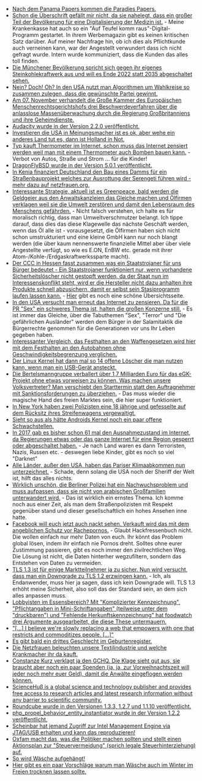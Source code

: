 * [Nach dem Panama Papers kommen die Paradies Papers.](https://projekte.sueddeutsche.de/paradisepapers/politik/das-ist-das-leak-e229478/)
* [Schon die Überschrift gefällt mir nicht, da sie nahelegt, dass ein großer Teil der Bevölkerung für eine Digitalisierung der Medizin ist.](https://www.heise.de/newsticker/meldung/Datenschutzbeauftragter-schlaegt-Guetesiegel-fuer-Gesundheits-Apps-vor-3879572.html) - Meine Krankenkasse hat auch so ein "Auf Teufel komm raus"-Digital-Programm gestartet. In ihrem Werbemagazin gibt es keinen kritischen Satz darüber. Auf meiner Nachfrage hin, ob ich dies als Pflichtkunde auch verneinen kann, war der Angestellt verwundert dass ich nicht gefragt wurde. Intern wurde kommuniziert, dass die Kunden das alles toll finden.
* [Die Münchener Bevölkerung spricht sich gegen ihr eigenes Steinkohlekraftwerk aus und will es Ende 2022 statt 2035 abgeschaltet sehen.](http://www.sonnenseite.com/de/politik/muenchner-stimmen-fuer-kohle-ausstieg.html)
* [Nein? Doch! Oh? In den USA nutzt man Algorithmen um Wahlkreise so zusammen zulegen, dass die gewünschte Partei gewinnt.](https://www.heise.de/newsticker/meldung/Computerisierte-Wahlmanipulation-Mit-Algorithmen-zum-perfekten-Wahlkreis-3874099.html)
* [Am 07. November verhandelt die Große Kammer des Europäischen Menschenrechtsgerichtshofs drei Beschwerdeverfahren über die anlasslose Massenüberwachung durch die Regierung Großbritanniens und ihre Geheimdienste.](https://www.ccc.de/de/updates/2017/egmr-hearing)
* [Audacity wurde in der Version 2.2.0 veröffentlicht.](https://www.pro-linux.de/news/1/25301/audacity-220-mit-neuen-themes-men%C3%BCs-und-logo.html)
* [Investieren die USA in Meinungsmacher ist es ok, aber wehe ein anderes Land tut es, dann ist Holland in Not.](https://blog.fefe.de/?ts=a4fee3e9)
* [Typ kauft Thermometer im Internet, schon muss das Internet zensiert werden weil man mit einem Thermometer auch Bomben bauen kann.](https://blog.fefe.de/?ts=a4fee28f) - Verbot von Autos, Straße und Strom ... für die Kinder!
* [DragonFlyBSD wurde in der Version 5.0.1 veröffentlicht.](https://www.phoronix.com/scan.php?page=news_item&px=DragonFly-BSD-5.0.1-Released)
* [In Kenia finanziert Deutschland den Bau eines Damms für ein Straßenbauprojekt welches zur Ausrottung der Serengeti führen wird - mehr dazu auf netzfrauen.org.](https://netzfrauen.org/2017/11/06/53548/)
* [Interessante Strategie, aktuell ist es Greenpeace, bald werden die Geldgeier aus den Anwaltskanzleien das Gleiche machen und Ölfirmen verklagen weil sie die Umwelt zerstören und damit den Lebensraum des Menschens gefährden.](https://www.heise.de/newsticker/meldung/Norwegen-Erderwaermung-koennte-gigantische-Klagewelle-ausloesen-3874094.html) - Nicht falsch verstehen, ich halte es für moralisch richtig, dass man Umweltverschmutzer belangt. Ich tippe darauf, dass dies das diese Klagewelle das nächste Geschäft werden, wenn das Öl alle ist - vorausgesetzt, die Ölfirmen haben sich nicht schon umstrukturiert und eine kleine GmbH kann nur noch blangt werden (die über kaum nennenswerte finanzielle Mittel aber über viele Angestellte verfügt, so wie es E.ON, EnBW etc. gerade mit ihrer Atom-/Kohle-/Erdgaskraftwerkssparte macht).
* [Der CCC in Hessen fasst zusammen was ein Staatstrojaner für uns Bürger bedeutet - Ein Staatstrojaner funktioniert nur, wenn vorhandene Sicherheitslöscher nicht gestopft werden, da der Staat nun im Interessenskonflikt steht, wird er die Hersteller nicht dazu anhalten ihre Produkte schnell abzusichern, damit er selbst sein Stasiprogramm laufen lassen kann.](https://www.ccc.de/de/updates/2017/hessentrojaner) - [Hier](https://www.hessentrojaner.de/) gibt es noch eine schöne Übersichtsseite.
* [In den USA versucht man erneut das Internet zu zensieren. Da für die PR "Sex" ein schweres Thema ist, halten die großen Konzerne still.](https://www.heise.de/newsticker/meldung/US-Gesetz-gegen-Sex-Anzeigen-Facebook-und-Google-geben-Widerstand-auf-3880822.html) - Es ist immer das Gleiche, über die Tabuthemen "Sex", "Terror" und "Die gefährlichen Ausländer" werden dem Bürger in der Salamitaktik die Bürgerrechte genommen für die Generationen vor uns Ihr Leben gegeben haben.
* [Interessanter Vergleich, das Festhalten an den Waffengesetzen wird hier mit dem Festhalten an den Autobahnen ohne Geschwindigkeitsbegrenzung verglichen.](https://tuxproject.de/blog/2017/11/lob-der-moerdermeuchelfreiheit/)
* [Der Linux Kernel hat dann mal so 14 offene Löscher die man nutzen kann, wenn man ein USB-Gerät ansteckt.](http://www.openwall.com/lists/oss-security/2017/11/06/8)
* [Die Bertelsmanngruppe verballert über 1,7 Milliarden Euro für das eGK-Projekt ohne etwas vorweisen zu können. Was machen unsere Volksvertreter? Man verschiebt den Starttermin statt den Auftragnehmer mit Sanktionsforderungen zu überziehen.](https://www.heise.de/newsticker/meldung/Elektronische-Gesundheitskarte-Starttermin-der-Online-Anbindung-verschoben-3881415.html) - Das muss wieder die magische Hand des freien Marktes sein, die hier super funktioniert.
* [In New York haben zwei Polizisten eine 18 jährige und gefesselte auf dem Rücksitz ihres Streifenwagens vergewaltigt.](http://edition.cnn.com/2017/10/31/us/nypd-detectives-rape-charges/index.html)
* [Sieht so aus als hätte Androids Kernel noch ein paar offene Schwachstellen.](https://pleasestopnamingvulnerabilities.com/)
* [In 2017 gab es bisher schon 61 mal den Ausnahmezustand im Internet, da Regierungen etwas oder das ganze Internet für eine Region gesperrt oder abgeschaltet haben.](https://www.heise.de/newsticker/meldung/Meinungsfreiheit-Unesco-ruegt-rasch-zunehmende-Internetsperren-3882962.html) - Je nach Land waren es dann Terroristen, Nazis, Russen etc. - deswegen liebe Kinder, gibt es noch so viel "Darknet"
* [Alle Länder, außer den USA, haben das Pariser Klimaabkommen nun unterzeichnet.](https://qz.com/1122371/cop23-syria-is-signing-the-paris-climate-agreement-leaving-the-us-alone-against-the-rest-of-the-world/) - Schade, denn solang die USA noch der Sheriff der Welt ist, hilft das alles nichts.
* [Wirklich unschön, die Berliner Polizei hat ein Nachwuchsproblem und muss aufpassen, dass sie nicht von arabischen Großfamilien unterwandert wird.](https://www.berliner-zeitung.de/berlin/polizei/polizeiakademie-das-problem-mit-dem-nachwuchs-28776610) - Das ist wirklich ein ernstes Thema. Ich komme noch aus einer Zeit, als man dem Straßenpolizisten mit Respekt gegenüber stand und dieser gesellschaftlich ein hohes Ansehen inne hatte.
* [Facebook will euch jetzt auch nackt sehen. Verkauft wird das mit dem angeblichen Schutz vor Rachepornos.](https://www.golem.de/news/facebook-nutzer-sollen-rachepornos-mit-nacktbildern-bekaempfen-1711-131024.html) - Glaubt Hackfressenbuch nicht. Die wollen einfach nur mehr Daten von euch. Ihr könnt das Problem global lösen, indem ihr einfach nie Pornos dreht. Solltes ohne eurer Zustimmung passieren, gibt es noch immer den zivilrechtlichen Weg. Die Lösung ist nicht, die Daten hinterher wegzufiltern, sondern das Entstehen von Daten zu vermeiden.
* [TLS 1.3 ist für einige Marktteilnehmer ja zu sicher. Nun wird versucht, dass man ein Downgrade zu TLS 1.2 erzwingen kann.](https://www.golem.de/news/middleboxen-tls-1-3-soll-sich-als-tls-1-2-verkleiden-1711-131018.html) - Ich, als Endanwender, muss hier ja sagen, dass ich kein Downgrade will. TLS 1.3 erhöht meine Sicherheit, also soll das der Standard sein, an dem sich alles anpassen muss.
* [Lobbyisten im Essensbereich? Mit "Komplizierter Kennzeichnung", "Pflichtangaben in Mini-Schriftangaben" (teilweise unter dem "druckbaren") und "Fehlende Herkunftskennzeichnung" hat foodwatch drei Argumente ausgearbeitet, die diese These untermauern.](https://www.foodwatch.org/de/presse/pressemitteilungen/foodwatch-analyse-zeigt-jahrelanges-politikversagen-naehrwerte-herkunftsangaben-oder-mini-schrift-kennzeichnungsvorgaben-unzureichend/)
* ["[...] I believe we're slowly replacing a web that empowers with one that restricts and commoditizes people. [...]"](https://www.neustadt.fr/essays/against-a-user-hostile-web/)
* [Es gibt bald ein drittes Geschlecht im Geburtenregister.](https://blog.fefe.de/?ts=a4fdcf5c)
* [Die Netzfrauen beleuchten unsere Textilindustrie und welche Krankmacher ihr da kauft.](https://netzfrauen.org/2017/11/08/clothes/)
* [Constanze Kurz verklagt ja den GCHQ. Die Klage sieht gut aus, sie braucht aber noch ein paar Spenden (ja, ja, zur Vorweihnachtszeit will jeder noch mehr euer Geld), damit die Anwälte eingeflogen werden können.](https://blog.fefe.de/?ts=a4fdfcae)
* [ScienceHuβ is a global science and technology publisher and provides free access to research articles and latest research information without any barrier to scientific community.](https://scihub.org/)
* [Roundcube wurde in den Versionen 1.3.3, 1.2.7 und 1.1.10 veröffentlicht.](https://roundcube.net/news/2017/11/08/security-updates-1.3.3-1.2.7-and-1.1.10)
* [php_propel_behavior_entity_instantiator wurde in der Version 1.2.2 veröffentlicht.](https://github.com/bazzline/php_propel_behavior_entity_instantiator/blob/1.2.2/CHANGELOG.md#122---released-at-08112017)
* [Scheinbar hat jemand Zugriff zur Intel Management Engine via JTAG/USB erhalten und kann das reproduzieren!](https://blog.fefe.de/?ts=a4fd3a36)
* [Oxfam macht das, was die Politiker machen sollten und stellt einen Aktionsplan zur "Steuervermeidung" (sprich legale Steuerhinterziehung) auf.](http://www.sonnenseite.com/de/zukunft/oxfam-stellt-aktionsplan-gegen-steuervermeidung-vor.html)
* [So wird Wäsche aufgehängt!](https://www.smarticular.net/waesche-schneller-und-ohne-knickfalte-trocknen/)
* [Hier gibt es ein paar Vorschläge warum man Wäsche auch im Winter im Freien trocknen lassen sollte.](https://www.smarticular.net/waesche-trocknen-draussen-winter-frost-sublimation-ohne-trockner-regen/)
